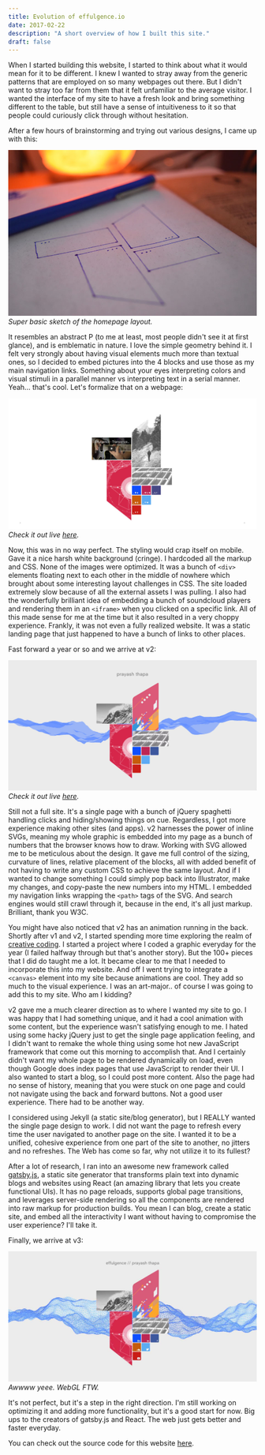 ```yaml
---
title: Evolution of effulgence.io
date: 2017-02-22
description: "A short overview of how I built this site."
draft: false
---
```


When I started building this website, I started to think about what it would mean for it to be different. I knew I wanted to stray away from the generic patterns that are employed on so many webpages out there. But I didn't want to stray too far from them that it felt unfamiliar to the average visitor. I wanted the interface of my site to have a fresh look and bring something different to the table, but still have a sense of intuitiveness to it so that people could curiously click through without hesitation.

After a few hours of brainstorming and trying out various designs, I came up with this:

![effulgence.io v1 mockup](./mockup.jpg)
*Super basic sketch of the homepage layout.*

It resembles an abstract P (to me at least, most people didn't see it at first glance), and is emblematic in nature. I love the simple geometry behind it. I felt very strongly about having visual elements much more than textual ones, so I decided to embed pictures into the 4 blocks and use those as my main navigation links. Something about your eyes interpreting colors and visual stimuli in a parallel manner vs interpreting text in a serial manner. Yeah...  that's cool. Let's formalize that on a webpage:

![effulgence.io v2](./v1.jpg)
*Check it out live [here](http://effulgence.io/v1).*

Now, this was in no way perfect. The styling would crap itself on mobile. Gave it a nice harsh white background (cringe). I hardcoded all the markup and CSS. None of the images were optimized. It was a bunch of ```<div>``` elements floating next to each other in the middle of nowhere which brought about some interesting layout challenges in CSS. The site loaded extremely slow because of all the external assets I was pulling. I also had the wonderfully brilliant idea of embedding a bunch of soundcloud players and rendering them in an ```<iframe>``` when you clicked on a specific link. All of this made sense for me at the time but it also resulted in a very choppy experience. Frankly, it was not even a fully realized website. It was a static landing page that just happened to have a bunch of links to other places.

Fast forward a year or so and we arrive at v2:

![effulgence.io v2](./v2.jpg)
*Check it out live [here](http://effulgence.io/v2).*

Still not a full site. It's a single page with a bunch of jQuery spaghetti handling clicks and hiding/showing things on cue. Regardless, I got more experience making other sites (and apps). v2 harnesses the power of inline SVGs, meaning my whole graphic is embedded into my page as a bunch of numbers that the browser knows how to draw. Working with SVG allowed me to be meticulous about the design. It gave me full control of the sizing, curvature of lines, relative placement of the blocks, all with added benefit of not having to write any custom CSS to achieve the same layout. And if I wanted to change something I could simply pop back into Illustrator, make my changes, and copy-paste the new numbers into my HTML. I embedded my navigation links wrapping the ```<path>``` tags of the SVG. And search engines would still crawl through it, because in the end, it's all just markup. Brilliant, thank you W3C.

You might have also noticed that v2 has an animation running in the back. Shortly after v1 and v2, I started spending more time exploring the realm of [creative coding](https://en.wikipedia.org/wiki/Creative_coding). I started a project where I coded a graphic everyday for the year (I failed halfway through but that's another story). But the 100+ pieces that I did do taught me a lot. It became clear to me that I needed to incorporate this into my website. And off I went trying to integrate a ```<canvas>``` element into my site because animations are cool. They add so much to the visual experience. I was an art-major.. of course I was going to add this to my site. Who am I kidding?

v2 gave me a much clearer direction as to where I wanted my site to go. I was happy that I had something unique, and it had a cool animation with some content, but the experience wasn't satisfying enough to me. I hated using some hacky jQuery just to get the single page application feeling, and I didn't want to remake the whole thing using some hot new JavaScript framework that come out this morning to accomplish that. And I certainly didn't want my whole page to be rendered dynamically on load, even though Google does index pages that use JavaScript to render their UI. I also wanted to start a blog, so I could post more content. Also the page had no sense of history, meaning that you were stuck on one page and could not navigate using the back and forward buttons. Not a good user experience. There had to be another way.

I considered using Jekyll (a static site/blog generator), but I REALLY wanted the single page design to work. I did not want the page to refresh every time the user navigated to another page on the site. I wanted it to be a unified, cohesive experience from one part of the site to another, no jitters and no refreshes. The Web has come so far, why not utilize it to its fullest?

After a lot of research, I ran into an awesome new framework called [gatsby.js](https://github.com/gatsbyjs/gatsby), a static site generator that transforms plain text into dynamic blogs and websites using React (an amazing library that lets you create functional UIs). It has no page reloads, supports global page transitions, and leverages server-side rendering so all the components are rendered into raw markup for production builds. You mean I can blog, create a static site, and embed all the interactivity I want without having to compromise the user experience? I'll take it.

Finally, we arrive at v3:

![effulgence.io v3](./v3.jpg)
*Awwww yeee. WebGL FTW.*

It's not perfect, but it's a step in the right direction. I'm still working on optimizing it and adding more functionality, but it's a good start for now. Big ups to the creators of gatsby.js and React. The web just gets better and faster everyday.

You can check out the source code for this website [here](https://github.com/prayasht/prayasht.github.io).
